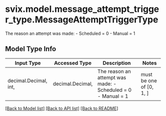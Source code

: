 # svix.model.message_attempt_trigger_type.MessageAttemptTriggerType

The reason an attempt was made: - Scheduled = 0 - Manual = 1

## Model Type Info
Input Type | Accessed Type | Description | Notes
------------ | ------------- | ------------- | -------------
decimal.Decimal, int,  | decimal.Decimal,  | The reason an attempt was made: - Scheduled &#x3D; 0 - Manual &#x3D; 1 | must be one of [0, 1, ] 

[[Back to Model list]](../../README.md#documentation-for-models) [[Back to API list]](../../README.md#documentation-for-api-endpoints) [[Back to README]](../../README.md)

